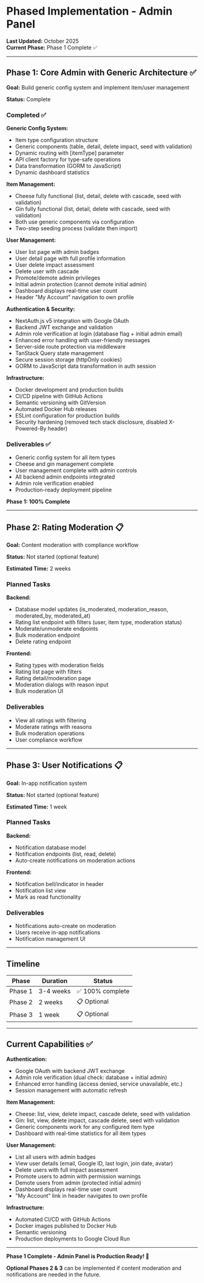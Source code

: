 # Phased Implementation - Admin Panel

**Last Updated:** October 2025  
**Current Phase:** Phase 1 Complete ✅

---

## Phase 1: Core Admin with Generic Architecture ✅

**Goal:** Build generic config system and implement item/user management

**Status:** Complete

### Completed ✅

**Generic Config System:**
- Item type configuration structure
- Generic components (table, detail, delete impact, seed with validation)
- Dynamic routing with [itemType] parameter
- API client factory for type-safe operations
- Data transformation (GORM to JavaScript)
- Dynamic dashboard statistics

**Item Management:**
- Cheese fully functional (list, detail, delete with cascade, seed with validation)
- Gin fully functional (list, detail, delete with cascade, seed with validation)
- Both use generic components via configuration
- Two-step seeding process (validate then import)

**User Management:**
- User list page with admin badges
- User detail page with full profile information
- User delete impact assessment
- Delete user with cascade
- Promote/demote admin privileges
- Initial admin protection (cannot demote initial admin)
- Dashboard displays real-time user count
- Header "My Account" navigation to own profile

**Authentication & Security:**
- NextAuth.js v5 integration with Google OAuth
- Backend JWT exchange and validation
- Admin role verification at login (database flag + initial admin email)
- Enhanced error handling with user-friendly messages
- Server-side route protection via middleware
- TanStack Query state management
- Secure session storage (httpOnly cookies)
- GORM to JavaScript data transformation in auth session

**Infrastructure:**
- Docker development and production builds
- CI/CD pipeline with GitHub Actions
- Semantic versioning with GitVersion
- Automated Docker Hub releases
- ESLint configuration for production builds
- Security hardening (removed tech stack disclosure, disabled X-Powered-By header)

### Deliverables ✅

- Generic config system for all item types
- Cheese and gin management complete
- User management complete with admin controls
- All backend admin endpoints integrated
- Admin role verification enabled
- Production-ready deployment pipeline

**Phase 1: 100% Complete**

---

## Phase 2: Rating Moderation 📋

**Goal:** Content moderation with compliance workflow

**Status:** Not started (optional feature)

**Estimated Time:** 2 weeks

### Planned Tasks

**Backend:**
- Database model updates (is_moderated, moderation_reason, moderated_by, moderated_at)
- Rating list endpoint with filters (user, item type, moderation status)
- Moderate/unmoderate endpoints
- Bulk moderation endpoint
- Delete rating endpoint

**Frontend:**
- Rating types with moderation fields
- Rating list page with filters
- Rating detail/moderation page
- Moderation dialogs with reason input
- Bulk moderation UI

### Deliverables

- View all ratings with filtering
- Moderate ratings with reasons
- Bulk moderation operations
- User compliance workflow

---

## Phase 3: User Notifications 📋

**Goal:** In-app notification system

**Status:** Not started (optional feature)

**Estimated Time:** 1 week

### Planned Tasks

**Backend:**
- Notification database model
- Notification endpoints (list, read, delete)
- Auto-create notifications on moderation actions

**Frontend:**
- Notification bell/indicator in header
- Notification list view
- Mark as read functionality

### Deliverables

- Notifications auto-create on moderation
- Users receive in-app notifications
- Notification management UI

---

## Timeline

| Phase | Duration | Status |
|-------|----------|--------|
| Phase 1 | 3-4 weeks | ✅ 100% complete |
| Phase 2 | 2 weeks | 📋 Optional |
| Phase 3 | 1 week | 📋 Optional |

---

## Current Capabilities ✅

**Authentication:**
- Google OAuth with backend JWT exchange
- Admin role verification (dual check: database + initial admin)
- Enhanced error handling (access denied, service unavailable, etc.)
- Session management with automatic refresh

**Item Management:**
- Cheese: list, view, delete impact, cascade delete, seed with validation
- Gin: list, view, delete impact, cascade delete, seed with validation
- Generic components work for any configured item type
- Dashboard with real-time statistics for all item types

**User Management:**
- List all users with admin badges
- View user details (email, Google ID, last login, join date, avatar)
- Delete users with full impact assessment
- Promote users to admin with permission warnings
- Demote users from admin (protected initial admin)
- Dashboard displays real-time user count
- "My Account" link in header navigates to own profile

**Infrastructure:**
- Automated CI/CD with GitHub Actions
- Docker images published to Docker Hub
- Semantic versioning
- Production deployments to Google Cloud Run

---

**Phase 1 Complete - Admin Panel is Production Ready! 🎉**

**Optional Phases 2 & 3** can be implemented if content moderation and notifications are needed in the future.
